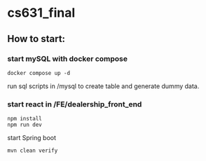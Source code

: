 # cs631_final
## How to start:
### start mySQL with docker compose
```
docker compose up -d
```
run sql scripts in /mysql to create table and generate dummy data.
### start react in /FE/dealership_front_end
```
npm install
npm run dev
```
start Spring boot
```
mvn clean verify
```
